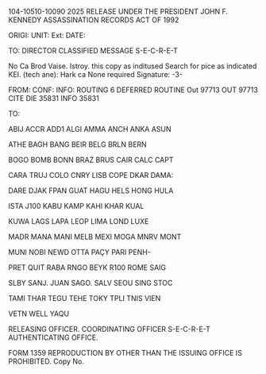 104-10510-10090 2025 RELEASE UNDER THE PRESIDENT JOHN F. KENNEDY ASSASSINATION RECORDS ACT OF 1992

ORIGI:
UNIT:
Ext:
DATE:

TO: DIRECTOR
CLASSIFIED MESSAGE
S-E-C-R-E-T

No Ca Brod Vaise. Istroy.
this copy as inditused
Search for pice as indicated
KEI. (tech ane):
Hark ca
None required
Signature: -3-

FROM:
CONF:
INFO:
ROUTING
6
DEFERRED
ROUTINE
Out 97713
OUT 97713
CITE DIE 35831
INFO
35831

TO:

ABIJ
ACCR
ADD1
ALGI
AMMA
ANCH
ANKA
ASUN

ATHE
BAGH
BANG
BEIR
BELG
BRLN
BERN

BOGO
BOMB
BONN
BRAZ
BRUS
CAIR
CALC
CAPT

CARA
TRUJ
COLO
CNRY
LISB
COPE
DKAR
DAMA:

DARE
DJAK
FPAN
GUAT
HAGU
HELS
HONG
HULA

ISTA
J100
KABU
KAMP
KAHI
KHAR
KUAL

KUWA
LAGS
LAPA
LEOP
LIMA
LOND
LUXE

MADR
MANA
MANI
MELB
MEXI
MOGA
MNRV
MONT

MUNI
NOBI
NEWD
ΟΤΤΑ
PAÇY
PARI
PENH-

PRET
QUIT
RABA
RNGO
BEYK
R100
ROME
SAIG

SLBY
SANJ.
JUAN
SAGO.
SALV
SEOU
SING
STOC

TAMI
THAR
TEGU
TEHE
TOKY
TPLI
TNIS
VIEN

VETN
WELL
YAQU

RELEASING OFFICER.
COORDINATING OFFICER
S-E-C-R-E-T
AUTHENTICATING OFFICE.

FORM 1359 REPRODUCTION BY OTHER THAN THE ISSUING OFFICE IS PROHIBITED.
Copy No.
